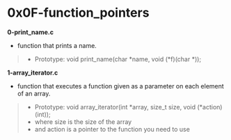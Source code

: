 # 0x0F-function_pointers

**0-print_name.c**
* function that prints a name.

> * Prototype: void print_name(char *name, void (*f)(char *));

**1-array_iterator.c**
* function that executes a function given as a parameter on each element of an array.

> * Prototype: void array_iterator(int *array, size_t size, void (*action)(int));
> * where size is the size of the array
> * and action is a pointer to the function you need to use